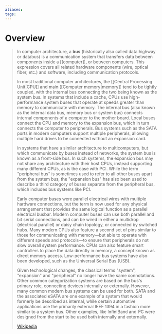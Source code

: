```yaml
---
aliases: 
tags:
---
```

# Overview

> In computer architecture, a **bus** (historically also called data highway or databus) is a communication system that transfers data between components inside a [[computer]], or between computers. This expression covers all related hardware components (wire, optical fiber, etc.) and software, including communication protocols.
>
> In most traditional computer architectures, the [[Central Processing Unit|CPU]] and main [[Computer memory|memory]] tend to be tightly coupled, with the internal bus connecting the two being known as the system bus. In systems that include a cache, CPUs use high-performance system buses that operate at speeds greater than memory to communicate with memory. The internal bus (also known as the internal data bus, memory bus or system bus) connects internal components of a computer to the mother board. Local buses connect the CPU and memory to the expansion bus, which in turn connects the computer to peripherals. Bus systems such as the SATA ports in modern computers support multiple peripherals, allowing multiple hard drives to be connected without an expansion card.
>
> In systems that have a similar architecture to multicomputers, but which communicate by buses instead of networks, the system bus is known as a front-side bus. In such systems, the expansion bus may not share any architecture with their host CPUs, instead supporting many different CPUs, as is the case with PCI. While the term "peripheral bus" is sometimes used to refer to all other buses apart from the system bus, the "expansion bus" has also been used to describe a third category of buses separate from the peripheral bus, which includes bus systems like PCI.
>
> Early computer buses were parallel electrical wires with multiple hardware connections, but the term is now used for any physical arrangement that provides the same logical function as a parallel electrical busbar. Modern computer buses can use both parallel and bit serial connections, and can be wired in either a multidrop (electrical parallel) or daisy chain topology, or connected by switched hubs. Many modern CPUs also feature a second set of pins similar to those for communicating with memory—but able to operate with different speeds and protocols—to ensure that peripherals do not slow overall system performance. CPUs can also feature smart controllers to place the data directly in memory, a concept known as direct memory access. Low-performance bus systems have also been developed, such as the Universal Serial Bus (USB).
>
> Given technological changes, the classical terms "system", "expansion" and "peripheral" no longer have the same connotations. Other common categorization systems are based on the bus's primary role, connecting devices internally or externally. However, many common modern bus systems can be used for both. SATA and the associated eSATA are one example of a system that would formerly be described as internal, while certain automotive applications use the primarily external IEEE 1394 in a fashion more similar to a system bus. Other examples, like InfiniBand and I²C were designed from the start to be used both internally and externally.
>
> [Wikipedia](https://en.wikipedia.org/wiki/Bus%20(computing))


